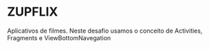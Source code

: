 # ZUPFLIX
Aplicativos de filmes.
Neste desafio usamos o conceito de Activities, Fragments e ViewBottomNavegation
